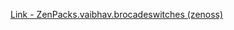 [Link - ZenPacks.vaibhav.brocadeswitches (zenoss)](https://github.com/zenoss/ZenPacks.vaibhav.brocadeswitches)
